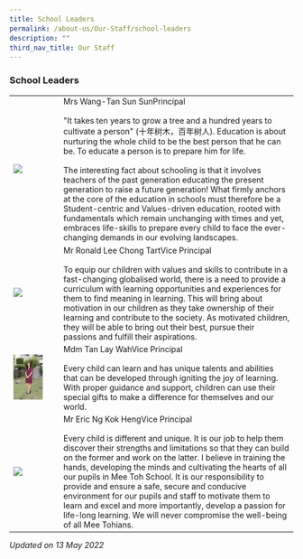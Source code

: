 ```yaml
---
title: School Leaders
permalink: /about-us/Our-Staff/school-leaders
description: ""
third_nav_title: Our Staff
---
```

### School Leaders

|  	|  	|
|---	|---	|
|  <img src="/images/sl1.png" style="width:70%"> | Mrs Wang-Tan Sun SunPrincipal<br><br>"It takes ten years to grow a tree and a hundred years to cultivate a person" (十年树木，百年树人). Education is about nurturing the whole child to be the best person that he can be. To educate a person is to prepare him for life.<br><br>The interesting fact about schooling is that it involves teachers of the past generation educating the present generation to raise a future generation! What firmly anchors at the core of the education in schools must therefore be a Student-centric and Values-driven education, rooted with fundamentals which remain unchanging with times and yet, embraces life-skills to prepare every child to face the ever-changing demands in our evolving landscapes. 	|
| <img src="/images/sl2.png" style="width:70%"> 	| Mr Ronald Lee Chong TartVice Principal<br><br>To equip our children with values and skills to contribute in a fast-changing globalised world, there is a need to provide a curriculum with learning opportunities and experiences for them to find meaning in learning. This will bring about motivation in our children as they take ownership of their learning and contribute to the society. As motivated children, they will be able to bring out their best, pursue their passions and fulfill their aspirations. 	|
| <img src="/images/sl3.png" style="width:70%"> 	| Mdm Tan Lay WahVice Principal<br><br>Every child can learn and has unique talents and abilities that can be developed through igniting the joy of learning. With proper guidance and support, children can use their special gifts to make a difference for themselves and our world. 	|
| <img src="/images/sl4.png" style="width:70%"> 	| Mr Eric Ng Kok HengVice Principal<br><br>Every child is different and unique. It is our job to help them discover their strengths and limitations so that they can build on the former and work on the latter. I believe in training the hands, developing the minds and cultivating the hearts of all our pupils in Mee Toh School. It is our responsibility to provide and ensure a safe, secure and conducive environment for our pupils and staff to motivate them to learn and excel and more importantly, develop a passion for life-long learning. We will never compromise the well-being of all Mee Tohians. 	|

*Updated on 13 May 2022*